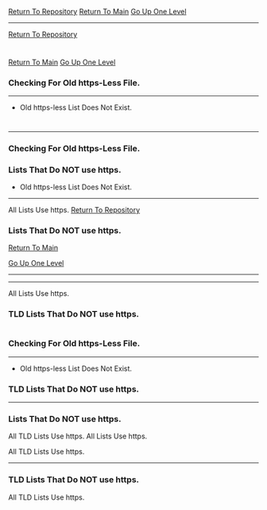 [Return To Repository](https://github.com/DigitalWarrior/piholeparser/)
[Return To Main](https://github.com/DigitalWarrior/piholeparser/blob/master/RecentRunLogs/Mainlog.md)
[Go Up One Level](https://github.com/DigitalWarrior/piholeparser/blob/master/RecentRunLogs/TopLevelScripts/10-Running-Initial-Tasks.md)
____________________________________
[Return To Repository](https://github.com/DigitalWarrior/piholeparser/)
# 
[Return To Main](https://github.com/DigitalWarrior/piholeparser/blob/master/RecentRunLogs/Mainlog.md)
[Go Up One Level](https://github.com/DigitalWarrior/piholeparser/blob/master/RecentRunLogs/TopLevelScripts/10-Running-Initial-Tasks.md)
### Checking For Old https-Less File.
____________________________________
* Old https-less List Does Not Exist.
# 

___________________________________________________________________
### Checking For Old https-Less File.
### Lists That Do NOT use https.
* Old https-less List Does Not Exist.

___________________________________________________________________
All Lists Use https.
[Return To Repository](https://github.com/DigitalWarrior/piholeparser/)
### Lists That Do NOT use https.
[Return To Main](https://github.com/DigitalWarrior/piholeparser/blob/master/RecentRunLogs/Mainlog.md)

[Go Up One Level](https://github.com/DigitalWarrior/piholeparser/blob/master/RecentRunLogs/TopLevelScripts/10-Running-Initial-Tasks.md)
___________________________________________________________________
____________________________________
All Lists Use https.
### TLD Lists That Do NOT use https.
# 

### Checking For Old https-Less File.
___________________________________________________________________
* Old https-less List Does Not Exist.
### TLD Lists That Do NOT use https.

___________________________________________________________________
### Lists That Do NOT use https.
All TLD Lists Use https.
All Lists Use https.

All TLD Lists Use https.
___________________________________________________________________
### TLD Lists That Do NOT use https.
All TLD Lists Use https.
